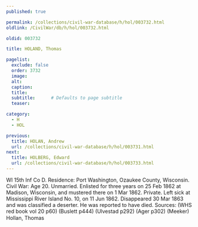 ```yaml
---
published: true

permalink: /collections/civil-war-database/h/hol/003732.html
oldlink: /CivilWar/db/h/hol/003732.html

oldid: 003732

title: HOLAND, Thomas

pagelist:
  exclude: false
  order: 3732
  image: 
  alt:
  caption:
  title:
  subtitle:      # Defaults to page subtitle
  teaser:

category: 
  - H 
  - HOL

previous:
  title: HOLAN, Andrew
  url: /collections/civil-war-database/h/hol/003731.html  
next:
  title: HOLBERG, Edward
  url: /collections/civil-war-database/h/hol/003733.html   
---
```

WI 15th Inf Co D. Residence: Port Washington, Ozaukee County, Wisconsin. Civil War: Age 20. Unmarried. Enlisted for three years on 25 Feb 1862 at Madison, Wisconsin, and mustered there on 1 Mar 1862. Private. Left sick at Mississippi River Island No. 10, on 11 Jun 1862. Disappeared 30 Mar 1863 and was classified a deserter. He was reported to have died. Sources: (WHS red book vol 20 p60) (Buslett p444) (Ulvestad p292) (Ager p302) (Meeker) &#147;Hollan, Thomas&#148;